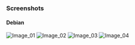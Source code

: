 ### Screenshots

#### Debian

![Image_01](https://i.imgur.com/K0O7X90.png)
![Image_02](https://i.imgur.com/t5D2PSW.png)
![Image_03](https://i.imgur.com/tZ67nBn.png)
![Image_04](https://i.imgur.com/AMVu7oT.png)
